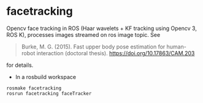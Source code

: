 # facetracking
Opencv face tracking in ROS (Haar wavelets + KF tracking using Opencv 3, ROS K), processes images streamed on ros image topic. See 

> Burke, M. G. (2015). Fast upper body pose estimation for human-robot interaction (doctoral thesis). https://doi.org/10.17863/CAM.203

for details.

* In a rosbuild workspace
```
rosmake facetracking
rosrun facetracking faceTracker
```
